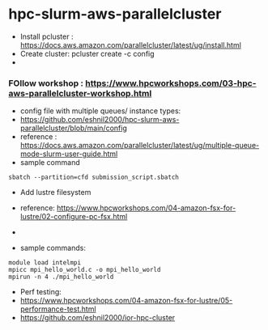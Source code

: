 # hpc-slurm-aws-parallelcluster
* Install pcluster : https://docs.aws.amazon.com/parallelcluster/latest/ug/install.html
* Create cluster: pcluster create -c config
*
### FOllow workshop : https://www.hpcworkshops.com/03-hpc-aws-parallelcluster-workshop.html
* config file with multiple queues/ instance types:
* https://github.com/eshnil2000/hpc-slurm-aws-parallelcluster/blob/main/config
* reference : https://docs.aws.amazon.com/parallelcluster/latest/ug/multiple-queue-mode-slurm-user-guide.html
* sample command
```
sbatch --partition=cfd submission_script.sbatch
```
* Add lustre filesystem
* reference: https://www.hpcworkshops.com/04-amazon-fsx-for-lustre/02-configure-pc-fsx.html
* 

* sample commands:
```
module load intelmpi
mpicc mpi_hello_world.c -o mpi_hello_world
mpirun -n 4 ./mpi_hello_world
```
   
* Perf testing:
* https://www.hpcworkshops.com/04-amazon-fsx-for-lustre/05-performance-test.html
* https://github.com/eshnil2000/ior-hpc-cluster
